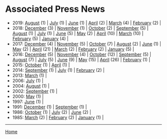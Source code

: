 # Associated Press News

  * 2019: 
      [August](./associated-press-news-2019-08.md) (1) | 
      [July](./associated-press-news-2019-07.md) (1) | 
      [June](./associated-press-news-2019-06.md) (1) | 
      [April](./associated-press-news-2019-04.md) (2) | 
      [March](./associated-press-news-2019-03.md) (4) | 
      [February](./associated-press-news-2019-02.md) (2) | 
  * 2018: 
      [December](./associated-press-news-2018-12.md) (3) | 
      [November](./associated-press-news-2018-11.md) (1) | 
      [October](./associated-press-news-2018-10.md) (2) | 
      [September](./associated-press-news-2018-09.md) (5) | 
      [August](./associated-press-news-2018-08.md) (1) | 
      [July](./associated-press-news-2018-07.md) (1) | 
      [June](./associated-press-news-2018-06.md) (5) | 
      [May](./associated-press-news-2018-05.md) (2) | 
      [April](./associated-press-news-2018-04.md) (10) | 
      [March](./associated-press-news-2018-03.md) (10) | 
      [February](./associated-press-news-2018-02.md) (5) | 
      [January](./associated-press-news-2018-01.md) (4) | 
  * 2017: 
      [December](./associated-press-news-2017-12.md) (4) | 
      [November](./associated-press-news-2017-11.md) (5) | 
      [October](./associated-press-news-2017-10.md) (7) | 
      [August](./associated-press-news-2017-08.md) (2) | 
      [June](./associated-press-news-2017-06.md) (1) | 
      [May](./associated-press-news-2017-05.md) (2) | 
      [April](./associated-press-news-2017-04.md) (21) | 
      [March](./associated-press-news-2017-03.md) (2) | 
      [February](./associated-press-news-2017-02.md) (2) | 
      [January](./associated-press-news-2017-01.md) (5) | 
  * 2016: 
      [December](./associated-press-news-2016-12.md) (5) | 
      [November](./associated-press-news-2016-11.md) (4) | 
      [October](./associated-press-news-2016-10.md) (12) | 
      [September](./associated-press-news-2016-09.md) (5) | 
      [August](./associated-press-news-2016-08.md) (7) | 
      [July](./associated-press-news-2016-07.md) (5) | 
      [June](./associated-press-news-2016-06.md) (9) | 
      [May](./associated-press-news-2016-05.md) (15) | 
      [April](./associated-press-news-2016-04.md) (26) | 
      [February](./associated-press-news-2016-02.md) (1) | 
  * 2015: 
      [October](./associated-press-news-2015-10.md) (1) | 
      [April](./associated-press-news-2015-04.md) (1) | 
  * 2014: 
      [September](./associated-press-news-2014-09.md) (1) | 
      [July](./associated-press-news-2014-07.md) (1) | 
      [February](./associated-press-news-2014-02.md) (2) | 
  * 2013: 
      [March](./associated-press-news-2013-03.md) (1) | 
  * 2006: 
      [July](./associated-press-news-2006-07.md) (1) | 
  * 2004: 
      [August](./associated-press-news-2004-08.md) (1) | 
  * 2002: 
      [September](./associated-press-news-2002-09.md) (1) | 
  * 2000: 
      [May](./associated-press-news-2000-05.md) (1) | 
  * 1997: 
      [June](./associated-press-news-1997-06.md) (1) | 
  * 1991: 
      [December](./associated-press-news-1991-12.md) (1) | 
      [September](./associated-press-news-1991-09.md) (1) | 
  * 1986: 
      [October](./associated-press-news-1986-10.md) (1) | 
      [July](./associated-press-news-1986-07.md) (2) | 
      [June](./associated-press-news-1986-06.md) (2) | 
  * 1985: 
      [March](./associated-press-news-1985-03.md) (2) | 
      [February](./associated-press-news-1985-02.md) (2) | 
      [January](./associated-press-news-1985-01.md) (1) | 

----

[Home](../)
